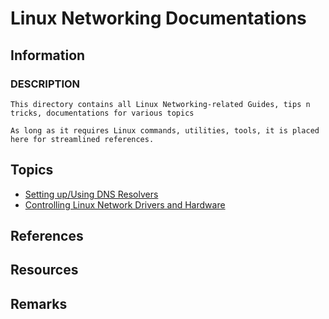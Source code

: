 # Linux Networking Documentations

## Information
### DESCRIPTION
```
This directory contains all Linux Networking-related Guides, tips n tricks, documentations for various topics

As long as it requires Linux commands, utilities, tools, it is placed here for streamlined references.
```

## Topics
+ [Setting up/Using DNS Resolvers](DNS%20Resolvers)
+ [Controlling Linux Network Drivers and Hardware](Network%20Drivers)

## References

## Resources

## Remarks


